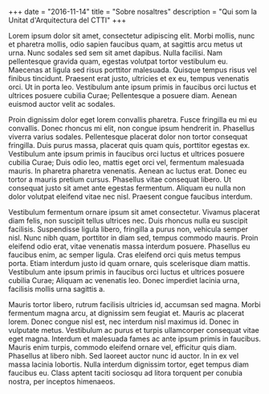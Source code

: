 +++
date        = "2016-11-14"
title       = "Sobre nosaltres"
description = "Qui som la Unitat d'Arquitectura del CTTI"
+++

Lorem ipsum dolor sit amet, consectetur adipiscing elit. Morbi mollis, nunc et pharetra mollis, odio sapien faucibus quam, at sagittis arcu metus ut urna. Nunc sodales sed sem sit amet dapibus. Nulla facilisi. Nam pellentesque gravida quam, egestas volutpat tortor vestibulum eu. Maecenas at ligula sed risus porttitor malesuada. Quisque tempus risus vel finibus tincidunt. Praesent erat justo, ultricies et ex eu, tempus venenatis orci. Ut in porta leo. Vestibulum ante ipsum primis in faucibus orci luctus et ultrices posuere cubilia Curae; Pellentesque a posuere diam. Aenean euismod auctor velit ac sodales.

Proin dignissim dolor eget lorem convallis pharetra. Fusce fringilla eu mi eu convallis. Donec rhoncus mi elit, non congue ipsum hendrerit in. Phasellus viverra varius sodales. Pellentesque placerat dolor non tortor consequat fringilla. Duis purus massa, placerat quis quam quis, porttitor egestas ex. Vestibulum ante ipsum primis in faucibus orci luctus et ultrices posuere cubilia Curae; Duis odio leo, mattis eget orci vel, fermentum malesuada mauris. In pharetra pharetra venenatis. Aenean ac luctus erat. Donec eu tortor a mauris pretium cursus. Phasellus vitae consequat libero. Ut consequat justo sit amet ante egestas fermentum. Aliquam eu nulla non dolor volutpat eleifend vitae nec nisl. Praesent congue faucibus interdum.

Vestibulum fermentum ornare ipsum sit amet consectetur. Vivamus placerat diam felis, non suscipit tellus ultrices nec. Duis rhoncus nulla eu suscipit facilisis. Suspendisse ligula libero, fringilla a purus non, vehicula semper nisl. Nunc nibh quam, porttitor in diam sed, tempus commodo mauris. Proin eleifend odio erat, vitae venenatis massa interdum posuere. Phasellus eu faucibus enim, ac semper ligula. Cras eleifend orci quis metus tempus porta. Etiam interdum justo id quam ornare, quis scelerisque diam mattis. Vestibulum ante ipsum primis in faucibus orci luctus et ultrices posuere cubilia Curae; Aliquam ac venenatis leo. Donec imperdiet lacinia urna, facilisis mollis urna sagittis a.

Mauris tortor libero, rutrum facilisis ultricies id, accumsan sed magna. Morbi fermentum magna arcu, at dignissim sem feugiat et. Mauris ac placerat lorem. Donec congue nisl est, nec interdum nisl maximus id. Donec in vulputate metus. Vestibulum ac purus et turpis ullamcorper consequat vitae eget magna. Interdum et malesuada fames ac ante ipsum primis in faucibus. Mauris enim turpis, commodo eleifend ornare vel, efficitur quis diam. Phasellus at libero nibh. Sed laoreet auctor nunc id auctor. In in ex vel massa lacinia lobortis. Nulla interdum dignissim tortor, eget tempus diam faucibus eu. Class aptent taciti sociosqu ad litora torquent per conubia nostra, per inceptos himenaeos.